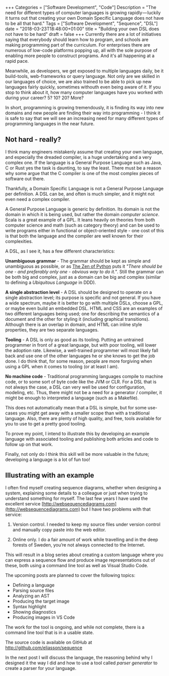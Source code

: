 +++
Categories = ["Software Development", "Code"]
Description = "The need for different types of computer languages is growing rapidly — luckily it turns out that creating your own Domain Specific Language does not have to be all that hard."
Tags = ["Software Development", "Sequence", "DSL"]
date = "2018-03-23T18:48:00+01:00"
title = "Building your own DSL does not have to be hard"
draft = false
+++
Currently there are a lot of initiatives saying that everybody should learn how to program, and schools are making programming part of the curriculum. For enterprises there are numerous of low-code platforms popping up, all with the sole purpose of enabling more people to construct programs. And it's all happening at a rapid pace.

Meanwhile, as developers, we get exposed to multiple languages daily, be it build-tools, web-frameworks or query language. Not only are we skilled in our languages of choice, we are also trained to be able to pick up new languages fairly quickly, sometimes withouth even being aware of it. If you stop to think about it, how many computer languages have you worked with during your career? 5? 10? 20? More?

In short, programming is growing tremendously, it is finding its way into new domains and new people are finding their way into programming - I think it is safe to say that we will see an increasing need for many different types of programming languages in the near future.


## Not hard - really?

I think many engineers mistakenly assume that creating your own language, and especially the dreaded compiler, is a huge undertaking and a very complex one. If the language is a General Purpose Language such as Java, C or Rust yes the task is daunting, to say the least. There must be a reason why some argue that the C compiler is one of the most complex pieces of software out there.

Thankfully, a Domain Specific Language is not a General Purpose Language per definition. A DSL can be, and often is much simpler, and it might not even need a complex compiler.

A General Purpose Language is generic by definition. Its domain is not the domain in which it is being used, but rather the domain _computer science_. Scala is a great example of a GPL. It leans heavily on theories from both computer science and math (such as category theory) and can be used to write programs either in functional or object-oriented style - one cost of this is that both the language and the compiler are well known for their complexities.

A DSL, as I see it, has a few different characteristics:

**Unambiguous grammar** - The grammar should be kept as simple and unambiguous as possible, or as [The Zen of Python](https://www.python.org/dev/peps/pep-0020/) puts it _"There should be one - and preferably only one - obvious way to do it."_. Still the grammar can be both big and complex, just as a domain can be big and complex (similar to defining a _Ubiquitous Language_ in DDD).

**A single abstraction level** - A DSL should be designed to operate on a single abstraction level; its purpose is specific and not general. If you have a wide spectrum, maybe it is better to go with multiple DSLs, choose a GPL, or maybe even build an embedded DSL. HTML and CSS are an examples of two different languages being used; one for describing the semantics of a document and the other for styling it (including graphical transitions). Although there is an overlap in domain, and HTML can inline style properties, they are two separate languages.

**Tooling** - A DSL is only as good as its tooling. Putting an untrained programmer in front of a great language, but with poor tooling, will lower the adoption rate. Likewise, a well-trained programmer will most likely fall back and use one of the other languages he or she knows to get the job done. I do think that, for some reason, people are more forgiving when using a GPL when it comes to tooling (or at least I am).

**No machine code** - Traditional programming languages compile to machine code, or to some sort of byte code like the JVM or CLR. For a DSL that is not always the case, a DSL can very well be used for configuration, modeling, etc. Thus, there might not be a need for a generator / compiler, it might be enough to interpreted a language (such as a Makefile).

This does not automatically mean that a DSL is simple, but for some use-cases you might get away with a smaller scope than with a traditional language. Also, there are plenty of high quality, and free, tools available for you to use to get a pretty good tooling.

To prove my point, I intend to illustrate this by developing an example language with associated tooling and publishing both articles and code to follow up on that work.

Finally, not only do I think this skill will be more valuable in the future; developing a language is a lot of fun too!


## Illustrating with an example

I often find myself creating sequence diagrams, whether when designing a system, explaining some details to a colleague or just when trying to understand something for myself. The last few years I have used the excellent service [http://websequencediagrams.com](http://websequencediagrams.com) but I have two problems with that service:

1) Version control. I needed to keep my source files under version control and manually copy paste into the web editor.

2) Online only. I do a fair amount of work while travelling and in the deep forests of Sweden, you’re not always connected to the Internet.

This will result in a blog series about creating a custom language where you can express a sequence flow and produce image representations out of these, both using a command line tool as well as Visual Studio Code.

The upcoming posts are planned to cover the following topics:

* Defining a language
* Parsing source files
* Analyzing an AST
* Producing the target image
* Syntax highlight
* Showing diagnostics
* Producing images in VS Code

The work for the tool is ongoing, and while not complete, there is a command line tool that is in a usable state.

The source code is available on GitHub at http://github.com/eliasson/sequence

In the next post I will discuss the language, the reasoning behind why I designed it the way I did and how to use a tool called _parser generator_ to create a parser for your language.